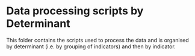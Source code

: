 # Data processing scripts by Determinant

This folder contains the scripts used to process the data and is organised by determinant (i.e. by grouping of indicators) and then by indicator.
